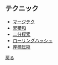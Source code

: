 ## テクニック
- <a href = "technique/merge.md">マージテク</a>
- <a href = "technique/ps.md">累積和</a>
- <a href = "technique/bs.md">二分探索</a>
- <a href = "technique/rh.md">ローリングハッシュ</a>
- <a href = "technique/cc.md">座標圧縮</a>

<a href = "https://github.com/tomo-224/klib/blob/main/index.md">戻る</a>
